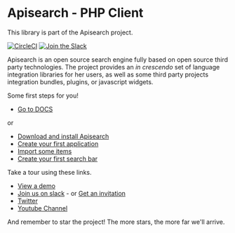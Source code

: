 # Apisearch - PHP Client

This library is part of the Apisearch project.

[![CircleCI](https://circleci.com/gh/apisearch-io/php-client.svg?style=svg)](https://circleci.com/gh/apisearch-io/php-client)
[![Join the Slack](https://img.shields.io/badge/join%20us-on%20slack-blue.svg)](https://apisearch.slack.com)

Apisearch is an open source search engine fully based on open source third party
technologies. The project provides an *in crescendo* set of language 
integration libraries for her users, as well as some third party projects 
integration bundles, plugins, or javascript widgets.

Some first steps for you!

- [Go to DOCS](http://docs.apisearch.io)

or

- [Download and install Apisearch](http://docs.apisearch.io/#download-and-install-apisearch)
- [Create your first application](http://docs.apisearch.io/#create-your-first-application)
- [Import some items](http://docs.apisearch.io/#import-some-items)
- [Create your first search bar](http://docs.apisearch.io/#create-my-first-search-bar)

Take a tour using these links.

- [View a demo](http://apisearch.io)
- [Join us on slack](https://apisearch.slack.com) - or [Get an invitation](https://apisearch-slack.herokuapp.com/)
- [Twitter](https://twitter.com/apisearch_io)
- [Youtube Channel](https://www.youtube.com/channel/UCD9H_POyre6Wvahg-zaLzsA)

And remember to star the project! The more stars, the more far we'll arrive.